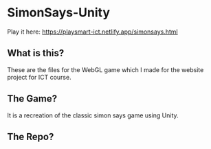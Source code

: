 # SimonSays-Unity
Play it here: https://playsmart-ict.netlify.app/simonsays.html

## What is this?
These are the files for the WebGL game which I made for the website project for ICT course.

## The Game?
It is a recreation of the classic simon says game using Unity. 

## The Repo?
